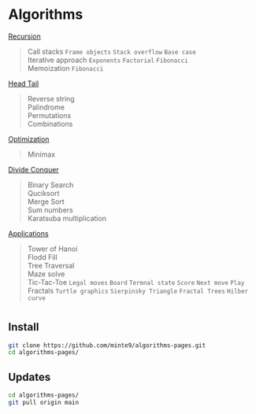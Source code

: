 # Algorithms

[Recursion](./main/recursion/)  
> Call stacks `Frame objects` `Stack overflow` `Base case`    
> Iterative approach `Exponents` `Factorial` `Fibonacci`     
> Memoization `Fibonacci`

[Head Tail](./main/head_tail/)  
> Reverse string  
> Palindrome  
> Permutations  
> Combinations  
    
[Optimization](./main/optimization/minimax)  
> Minimax   

[Divide Conquer](./main/divide_conquer/)   
> Binary Search  
> Quciksort  
> Merge Sort  
> Sum numbers  
> Karatsuba multiplication  

[Applications](./main/applications/)  
> Tower of Hanoi  
> Flodd Fill  
> Tree Traversal  
> Maze solve  
> Tic-Tac-Toe  `Legal moves` `Board` `Termnal state` `Score` `Next move` `Play`  
> Fractals  `Turtle graphics` `Sierpinsky Triangle` `Fractal Trees` `Hilber curve`
</pre>

#

## Install

~~~sh
git clone https://github.com/minte9/algorithms-pages.git
cd algorithms-pages/
~~~

## Updates

~~~sh
cd algorithms-pages/
git pull origin main
~~~
